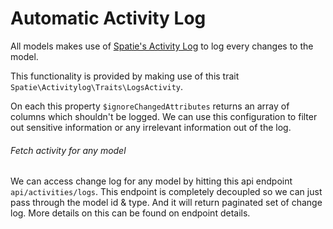 # Automatic Activity Log

All models makes use of [Spatie's Activity Log](https://docs.spatie.be/laravel-activitylog/v3/introduction/) to log every changes to the model.

This functionality is provided by making use of this trait `Spatie\Activitylog\Traits\LogsActivity`. 

On each this property `$ignoreChangedAttributes` returns an array of columns which shouldn't be logged. We can use this configuration to filter out sensitive information or any irrelevant information out of the log.

###### Fetch activity for any model

We can access change log for any model by hitting this api endpoint `api/activities/logs`.  This endpoint is completely decoupled so we can just pass through the model id & type. And it will return paginated set of change log. More details on this can be found on endpoint details.